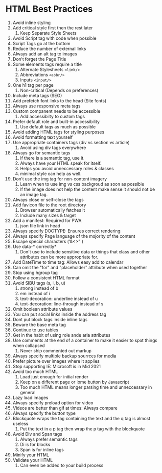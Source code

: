 # HTML Best Practices
1. Avoid inline styling
2. Add critical style first then the rest later
	1. Keep Separate Style Sheets
3. Avoid Script tag with code when possible
4. Script Tags go at the bottom
5. Reduce the number of external links
6. Always add an alt tag to images
7. Don't forget the Page Title
8. Some elements tags require a title
	1. Alternate Stylesheets ```<link/>```
	2. Abbreviations ```<abbr/>```
	3. Inputs ```<input/>```
9. One h1 tag per page 
	1. Non-critical (Depends on preferences)
10. Include meta tags (SEO)
11. Add prefetch font links to the head (Site fonts)
12. Always use responsive meta tags
13. Custom companent needs to be accessible 
	1. Add accessibilty to custom tags
14. Prefer default role and built-in accessibility
	1. Use default tags as much as possible
15. Avoid adding HTML tags for styling purposes
16. Avoid formatting text yourself
17. Use appropriate containers tags (div vs section vs article)
	1. Avoid using div tags everywhere
18. Always go for semantic tags
	1. If there is a semantic tag, use it.
	2. Always have your HTML speak for itself.
	3. Helps you avoid unneccessary roles & classes
	4. minimal style can help as well.
19. Don't use the img tag for non-content imagery
	1. Learn when to use img vs css backgroud as soon as possible
	2. If the image does not help the content make sense it should not be an image tag.
20. Always close or self-close the tags
21. Add favicon file to the root directory
	1. Browser automatically fetches it
	2. Include many sizes & target
22. Add a manifest: Required for PWA
	1. json file link in head
23. Always specify DOCTYPE: Ensures correct rendering
24. Always specify Page language of the mojority of the content
25. Escape special characters ('&<>"')
26. Use data-* correctly*
	1. Don't use to include sensitive data or things that class and other attributes can be more appropriate for.
27. Add DateTime to time tag: Allows easy add to calendar
28. Can omit the "for" and "placeholder" attribute when used together
29. Stop using hgroup tag
30. Follow a consistent HTML format
31. Avoid SIBU tags (s, i, b, u)
	1. strong instead of b
	2. em instead of i
	3. text-decoration: underline instead of u
	4. text-decoration: line-through instead of s
32. Omit boolean attribute values
33. You can put social links inside the address tag
34. Dont put block tags inside inline tags
35. Beware the base meta tag
36. Continue to use tables
37. Get in the habit of using role ande aria attributes
38. Use comments at the end of a container to make it easier to spot things when collapsed
	1. Never ship commented out markup
39. Always specify multiple backup sourrces for media
40. Prefer picture over images where it applies
41. Stop supporting IE: Microsoft is in Mid 2021
42. Avoid too much HTML
	1. Load just enough for initial render
	2. Keep on a different page or lome button by Javascript
	3. Too much HTML means longer parsing time and unneccessary in general
43. Lazy load images
44. Always specify preload option for video
45. Videos are better than gif at times: Always compare
46. Always specify the button type
47. Blockquote wraps the tag containing the text and the q tag is almost useless
	1. Put the text in a p tag then wrap the p tag with the blockquote
48. Avoid Div and Span tags
	1. Always prefer semantic tags
	2. Di is for blocks
	3. Span is for inline tags
49. Minify your HTML
50. Validate your HTML
	1. Can even be added to your build process